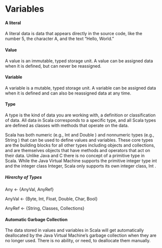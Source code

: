 # Variables

#### A literal
A literal data is data that appears directly in the source code, like the
number 5, the character A, and the text “Hello, World.”

#### Value
A value is an immutable, typed storage unit. A value can be assigned data when it is defined, but can never be reassigned.

#### Variable
A variable is a mutable, typed storage unit. A variable can be assigned data when it is defined and can also be reassigned data at any time.

#### Type
A type is the kind of data you are working with, a definition or classification of data. All data in Scala corresponds to a specific type, and all Scala types are defined as classes with methods that operate on the data.

Scala has both numeric (e.g., Int and Double ) and nonnumeric types (e.g., String ) that can be used to define values and variables. These core types are the building blocks for all other types including objects and collections, and are themselves objects that have methods and operators that act on their data.
Unlike Java and C there is no concept of a primitive type in Scala. While the Java Virtual Machine supports the primitive integer type int and the integer class Integer, Scala only supports its own integer class, Int .

##### Hirerchy of Types
Any <- {AnyVal, AnyRef}

AnyVal <- {Byte, Int, Float, Double, Char, Bool}

AnyRef <- {String, Classes, Collections}

#### Automatic Garbage Collection
The data stored in values and variables in Scala will get automatically deallocated by the Java Virtual Machine’s garbage collection when they are no longer used. There is no ability, or need, to deallocate them manually.
